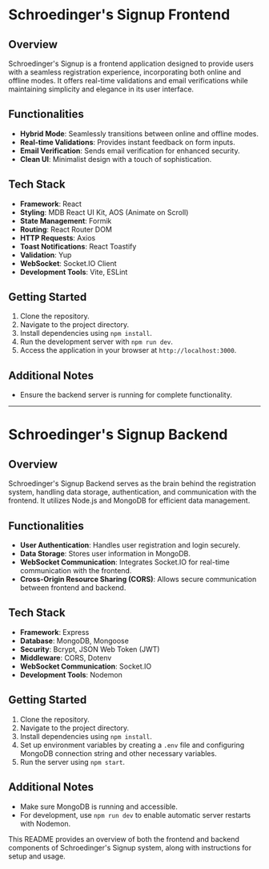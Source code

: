 # Schroedinger's Signup Frontend

## Overview
Schroedinger's Signup is a frontend application designed to provide users with a seamless registration experience, incorporating both online and offline modes. It offers real-time validations and email verifications while maintaining simplicity and elegance in its user interface.

## Functionalities
- **Hybrid Mode**: Seamlessly transitions between online and offline modes.
- **Real-time Validations**: Provides instant feedback on form inputs.
- **Email Verification**: Sends email verification for enhanced security.
- **Clean UI**: Minimalist design with a touch of sophistication.

## Tech Stack
- **Framework**: React
- **Styling**: MDB React UI Kit, AOS (Animate on Scroll)
- **State Management**: Formik
- **Routing**: React Router DOM
- **HTTP Requests**: Axios
- **Toast Notifications**: React Toastify
- **Validation**: Yup
- **WebSocket**: Socket.IO Client
- **Development Tools**: Vite, ESLint

## Getting Started
1. Clone the repository.
2. Navigate to the project directory.
3. Install dependencies using `npm install`.
4. Run the development server with `npm run dev`.
5. Access the application in your browser at `http://localhost:3000`.

## Additional Notes
- Ensure the backend server is running for complete functionality.

---

# Schroedinger's Signup Backend

## Overview
Schroedinger's Signup Backend serves as the brain behind the registration system, handling data storage, authentication, and communication with the frontend. It utilizes Node.js and MongoDB for efficient data management.

## Functionalities
- **User Authentication**: Handles user registration and login securely.
- **Data Storage**: Stores user information in MongoDB.
- **WebSocket Communication**: Integrates Socket.IO for real-time communication with the frontend.
- **Cross-Origin Resource Sharing (CORS)**: Allows secure communication between frontend and backend.

## Tech Stack
- **Framework**: Express
- **Database**: MongoDB, Mongoose
- **Security**: Bcrypt, JSON Web Token (JWT)
- **Middleware**: CORS, Dotenv
- **WebSocket Communication**: Socket.IO
- **Development Tools**: Nodemon

## Getting Started
1. Clone the repository.
2. Navigate to the project directory.
3. Install dependencies using `npm install`.
4. Set up environment variables by creating a `.env` file and configuring MongoDB connection string and other necessary variables.
5. Run the server using `npm start`.

## Additional Notes
- Make sure MongoDB is running and accessible.
- For development, use `npm run dev` to enable automatic server restarts with Nodemon.

This README provides an overview of both the frontend and backend components of Schroedinger's Signup system, along with instructions for setup and usage.
